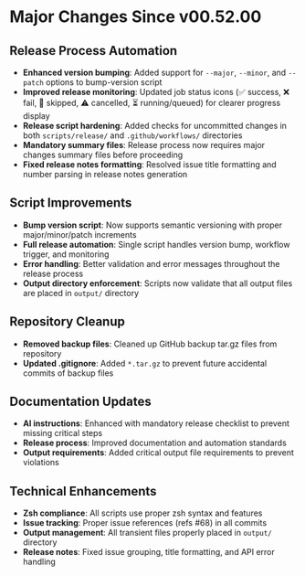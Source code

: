 # Major Changes Since v00.52.00

## Release Process Automation
- **Enhanced version bumping**: Added support for `--major`, `--minor`, and `--patch` options to bump-version script
- **Improved release monitoring**: Updated job status icons (✅ success, ❌ fail, 🐐 skipped, ⚠️ cancelled, ⏳ running/queued) for clearer progress display
- **Release script hardening**: Added checks for uncommitted changes in both `scripts/release/` and `.github/workflows/` directories
- **Mandatory summary files**: Release process now requires major changes summary files before proceeding
- **Fixed release notes formatting**: Resolved issue title formatting and number parsing in release notes generation

## Script Improvements
- **Bump version script**: Now supports semantic versioning with proper major/minor/patch increments
- **Full release automation**: Single script handles version bump, workflow trigger, and monitoring
- **Error handling**: Better validation and error messages throughout the release process
- **Output directory enforcement**: Scripts now validate that all output files are placed in `output/` directory

## Repository Cleanup
- **Removed backup files**: Cleaned up GitHub backup tar.gz files from repository
- **Updated .gitignore**: Added `*.tar.gz` to prevent future accidental commits of backup files

## Documentation Updates
- **AI instructions**: Enhanced with mandatory release checklist to prevent missing critical steps
- **Release process**: Improved documentation and automation standards
- **Output requirements**: Added critical output file requirements to prevent violations

## Technical Enhancements
- **Zsh compliance**: All scripts use proper zsh syntax and features
- **Issue tracking**: Proper issue references (refs #68) in all commits
- **Output management**: All transient files properly placed in `output/` directory
- **Release notes**: Fixed issue grouping, title formatting, and API error handling 
